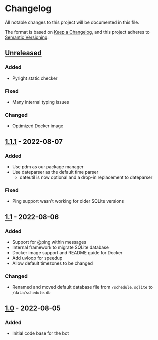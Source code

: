 # Changelog
All notable changes to this project will be documented in this file.

The format is based on [Keep a Changelog](https://keepachangelog.com/en/1.0.0/),
and this project adheres to [Semantic Versioning](https://semver.org/spec/v2.0.0.html).

## [Unreleased]
### Added
- Pyright static checker

### Fixed
- Many internal typing issues

### Changed
- Optimized Docker image


## [1.1.1] - 2022-08-07
### Added
- Use pdm as our package manager
- Use dateparser as the default time parser
  - dateutil is now optional and a drop-in replacement to dateparser

### Fixed
- Ping support wasn't working for older SQLite versions


## [1.1] - 2022-08-06
### Added
- Support for @ping within messages
- Internal framework to migrate SQLite database
- Docker image support and README guide for Docker
- Add uvloop for speedup
- Allow default timezones to be changed

### Changed
- Renamed and moved default database file from `/schedule.sqlite` to `/data/schedule.db`


## [1.0] - 2022-08-05
### Added
- Initial code base for the bot


[Unreleased]: https://github.com/Taaku18/discord-message-scheduler/compare/v1.1.1...HEAD
[1.1.1]: https://github.com/Taaku18/discord-message-scheduler/compare/v1.1...v1.1.1
[1.1]: https://github.com/Taaku18/discord-message-scheduler/compare/v1.0...v1.1
[1.0]: https://github.com/Taaku18/discord-message-scheduler/releases/tag/v1.0